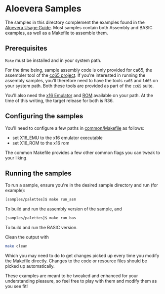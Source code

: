 # Aloevera Samples

The samples in this directory complement the examples found in the [Aloevera Usage Guide](../docs). Most samples contain both Assembly and BASIC examples, as well as a Makefile to assemble them.

## Prerequisites

`Make` must be installed and in your system path.

For the time being, sample assembly code is only provided for ca65, the assembler tool of the [cc65 project](https://github.com/cc65/). If you're interested in running the assembly samples, you'll therefore need to have the tools `ca65` and `ld65` on your system path. Both these tools are provided as part of the `cc65` suite.

You'll also need the [x16 Emulator](https://github.com/commanderx16/x16-emulator/releases) and [ROM](https://github.com/commanderx16/x16-rom) available on your path. At the time of this writing, the target release for both is R36.

## Configuring the samples

You'll need to configure a few paths in [common/Makefile](common/Makefile) as follows:

* set X16_EMU to the x16 emulator executable
* set X16_ROM to the x16 rom

The common Makefile provides a few other common flags you can tweak to your liking. 

## Running the samples

To run a sample, ensure you're in the desired sample directory and run (for example):

```.sh
[samples/palettes]$ make run_asm
```

To build and run the assembly version of the sample, and

```.sh
[samples/palettes]$ make run_bas
```

To build and run the BASIC version.

Clean the output with 

```.sh
make clean
```

Which you may need to do to get changes picked up every time you modify the Makefile directly. Changes to the code or resource files should be picked up automatically.

These examples are meant to be tweaked and enhanced for your understanding pleasure, so feel free to play with them and modify them as you see fit!









